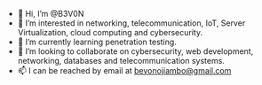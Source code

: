 - 👋 Hi, I’m @B3V0N
- 👀 I’m interested in networking, telecommunication, IoT, Server Virtualization, cloud computing and cybersecurity.
- 🌱 I’m currently learning penetration testing.
- 💞️ I’m looking to collaborate on cybersecurity, web development, networking, databases and telecommunication systems.
- 📫 I can be reached by email at bevonojiambo@gmail.com  


